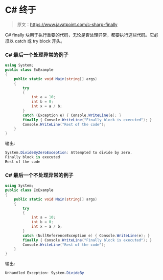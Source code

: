 # C# 终于

> 原文：<https://www.javatpoint.com/c-sharp-finally>

C# finally 块用于执行重要的代码，无论是否处理异常，都要执行这些代码。它必须以 catch 或 try block 开头。

### C# 最后一个处理异常的例子

```cs
using System;
public class ExExample
{
    public static void Main(string[] args)
    {
        try
        {
            int a = 10;
            int b = 0;
            int x = a / b;
        }
        catch (Exception e) { Console.WriteLine(e); }
        finally { Console.WriteLine("Finally block is executed"); }
        Console.WriteLine("Rest of the code");
    }
}

```

输出:

```cs
System.DivideByZeroException: Attempted to divide by zero.
Finally block is executed
Rest of the code

```

### C# 最后一个不处理异常的例子

```cs
using System;
public class ExExample
{
    public static void Main(string[] args)
    {
        try
        {
            int a = 10;
            int b = 0;
            int x = a / b;
        }
        catch (NullReferenceException e) { Console.WriteLine(e); }
        finally { Console.WriteLine("Finally block is executed"); }
        Console.WriteLine("Rest of the code");
    }
}

```

输出:

```cs
Unhandled Exception: System.DivideBy

```